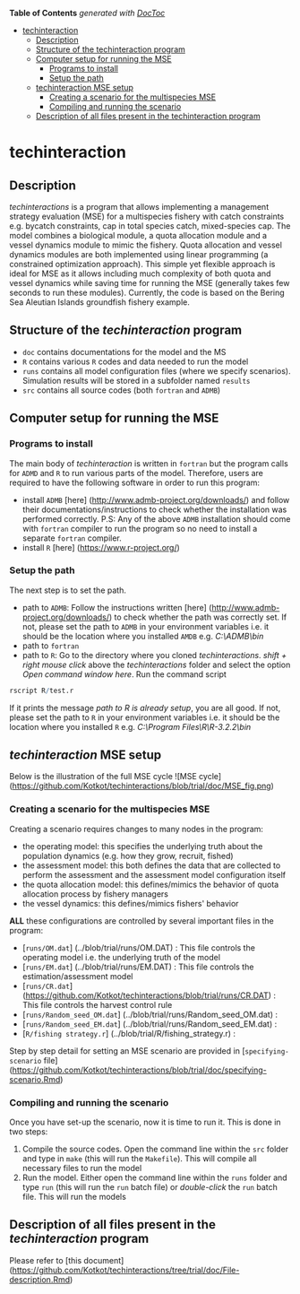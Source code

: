 **Table of Contents**  *generated with [DocToc](http://doctoc.herokuapp.com/)*

- [techinteraction](#)
	- [Description](#)
	- [Structure of the techinteraction program](#)
	- [Computer setup for running the MSE](#)
		- [Programs to install](#)
		- [Setup the path](#)
	- [techinteraction MSE setup](#)
		- [Creating a scenario for the multispecies MSE](#)
		- [Compiling and running the scenario](#)
	- [Description of all files present in the techinteraction program](#)
	
# techinteraction

## Description
_techinteractions_ is a program that allows implementing a management strategy evaluation (MSE) for a multispecies fishery with catch constraints e.g. bycatch constraints, cap in total species catch, mixed-species cap. The model combines a biological module, a quota allocation module and a vessel dynamics module to mimic the fishery. 
Quota allocation and vessel dynamics modules are both implemented using linear programming (a constrained optimization approach). This simple yet flexible approach is ideal for MSE as it allows including much complexity of both quota and vessel dynamics while saving time for running the MSE (generally takes few seconds to run these modules).
Currently, the code is based on the Bering Sea Aleutian Islands groundfish fishery example. 

## Structure of the _techinteraction_ program
- `doc` contains documentations for the model and the MS
- `R` contains various `R` codes and data needed to run the model
- `runs` contains all model configuration files (where we specify scenarios). Simulation results will be stored in a subfolder named `results`
- `src` contains all source codes (both `fortran` and `ADMB`)

## Computer setup for running the MSE

### Programs to install
The main body of _techinteraction_ is written in `fortran` but the program calls for `ADMD` and `R` to run various parts of the model. 
Therefore, users are required to have the following software in order to run this program:
* install `ADMB` [here] (http://www.admb-project.org/downloads/) and follow their documentations/instructions to check whether the installation was performed correctly. P.S: Any of the above `ADMB` installation should come with `fortran` compiler to run the program so no need to install a separate `fortran` compiler.
* install `R` [here] (https://www.r-project.org/)

### Setup the path
The next step is to set the path.
* path to `ADMB`:
Follow the instructions written [here] (http://www.admb-project.org/downloads/) to check whether the path was correctly set. If not, please set the path to `ADMB` in your environment variables i.e. it should be the location where you installed `AMDB` e.g. _C:\ADMB\bin_
* path to `fortran`
* path to `R`: 
Go to the directory where you cloned _techinteractions_. _shift + right mouse click_ above the _techinteractions_ folder and select the option _Open command window here_. Run the command script 

```R
rscript R/test.r
```

If it prints the message _path to R is already setup_, you are all good. If not, please set the path to `R` in your environment variables i.e. it should be the location where you installed `R` e.g. _C:\Program Files\R\R-3.2.2\bin_


## _techinteraction_ MSE setup

Below is the illustration of the full MSE cycle
![MSE cycle] (https://github.com/Kotkot/techinteractions/blob/trial/doc/MSE_fig.png) 

### Creating a scenario for the multispecies MSE 
Creating a scenario requires changes to many nodes in the program:
* the operating model: this specifies the underlying truth about the population dynamics (e.g. how they grow, recruit, fished)
* the assessment model: this both defines the data that are collected to perform the assessment and the assessment model configuration itself
* the quota allocation model: this defines/mimics the behavior of quota allocation process by fishery managers
* the vessel dynamics: this defines/mimics fishers' behavior 

**ALL** these configurations are controlled by several important files in the program:
* [`runs/OM.dat`] (../blob/trial/runs/OM.DAT) : This file controls the operating model i.e. the underlying truth of the model 
* [`runs/EM.dat`] (../blob/trial/runs/EM.DAT) : This file controls the estimation/assessment model
* [`runs/CR.dat`] (https://github.com/Kotkot/techinteractions/blob/trial/runs/CR.DAT) : This file controls the harvest control rule 
* [`runs/Random_seed_OM.dat`] (../blob/trial/runs/Random_seed_OM.dat) :
* [`runs/Random_seed_EM.dat`] (../blob/trial/runs/Random_seed_EM.dat) :
* [`R/fishing strategy.r`] (../blob/trial/R/fishing_strategy.r) :

Step by step detail for setting an MSE scenario are provided in [`specifying-scenario` file] (https://github.com/Kotkot/techinteractions/blob/trial/doc/specifying-scenario.Rmd)
### Compiling and running the scenario
Once you have set-up the scenario, now it is time to run it. This is done in two steps:
  1. Compile the source codes. Open the command line within the `src` folder and type in `make` (this will run the `Makefile`). This will compile all necessary files to run the model
  2. Run the model. Either open the command line within the `runs` folder and type `run` (this will run the `run` batch file) or _double-click_ the `run` batch file. This will run the models
	
## Description of all files present in the _techinteraction_ program
Please refer to [this document] (https://github.com/Kotkot/techinteractions/tree/trial/doc/File-description.Rmd) 
 	
